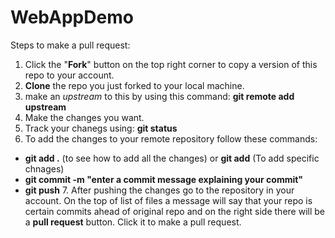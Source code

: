 # WebAppDemo

Steps to make a pull request:
1. Click the "__Fork__" button on the top right corner to copy a version of this repo to your account.
2. __Clone__ the repo you just forked to your local machine. 
3. make an _upstream_ to this by using this command: __git remote add upstream <link of this repository>__
4. Make the changes you want.
5. Track your chanegs using: __git status__
6. To add the changes to your remote repository follow these commands:
* __git add .__ (to see how to add all the changes) or __git add__ <filename> (To add specific chnages)
* __git commit -m "enter a commit message explaining your commit"__
* __git push__
  7. After pushing the changes go to the repository in your account. On the top of list of files a message will say that your repo is certain commits ahead of original repo and on the right side there will be a __pull request__ button. Click it to make a pull request.
